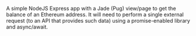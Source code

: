 A simple NodeJS Express app with a Jade (Pug) view/page to
get the balance of an Ethereum address. It will need to perform a single
external request (to an API that provides such data) using a
promise-enabled library and async/await.
